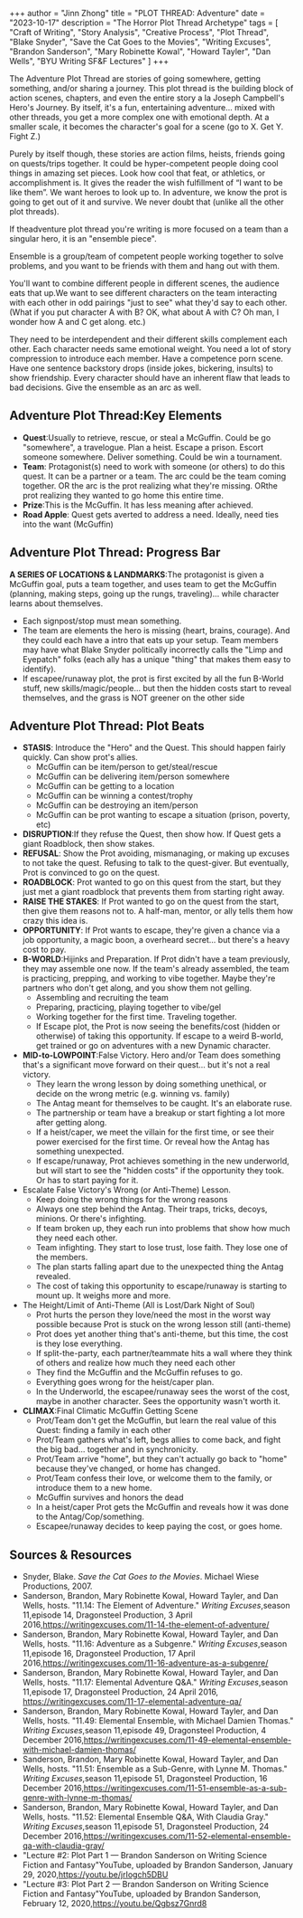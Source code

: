 +++
author = "Jinn Zhong"
title = "PLOT THREAD: Adventure"
date = "2023-10-17"
description = "The Horror Plot Thread Archetype"
tags = [
    "Craft of Writing",
    "Story Analysis",
    "Creative Process",
    "Plot Thread",
    "Blake Snyder",
    "Save the Cat Goes to the Movies",
    "Writing Excuses",
    "Brandon Sanderson",
    "Mary Robinette Kowal",
    "Howard Tayler",
    "Dan Wells",
    "BYU Writing SF&F Lectures"
]
+++

The Adventure Plot Thread are stories of going somewhere, getting something, and/or sharing a journey. This plot thread is the building block of action scenes, chapters, and even the entire story a la Joseph Campbell's Hero's Journey. By itself, it's a fun, entertaining adventure... mixed with other threads, you get a more complex one with emotional depth. At a smaller scale, it becomes the character's goal for a scene (go to X. Get Y. Fight Z.)

Purely by itself though, these stories are action films, heists, friends going on quests/trips together. It could be hyper-competent people doing cool things in amazing set pieces. Look how cool that feat, or athletics, or accomplishment is. It gives the reader the wish fulfillment of “I want to be like them”. We want heroes to look up to. In adventure, we know the prot is going to get out of it and survive. We never doubt that (unlike all the other plot threads).

If theadventure plot thread you're writing is more focused on a team than a singular hero, it is an "ensemble piece".

Ensemble is a group/team of competent people working together to solve problems, and you want to be friends with them and hang out with them.

You'll want to combine different people in different scenes, the audience eats that up.We want to see different characters on the team interacting with each other in odd pairings "just to see" what they'd say to each other.(What if you put character A with B? OK, what about A with C? Oh man, I wonder how A and C get along. etc.)

They need to be interdependent and their different skills complement each other. Each character needs same emotional weight. You need a lot of story compression to introduce each member. Have a competence porn scene. Have one sentence backstory drops (inside jokes, bickering, insults) to show friendship. Every character should have an inherent flaw that leads to bad decisions. Give the ensemble as an arc as well.

## Adventure Plot Thread:Key Elements

* **Quest**:Usually to retrieve, rescue, or steal a McGuffin. Could be go "somewhere", a travelogue. Plan a heist. Escape a prison. Escort someone somewhere. Deliver something. Could be win a tournament.
* **Team**: Protagonist(s) need to work with someone (or others) to do this quest. It can be a partner or a team. The arc could be the team coming together. OR the arc is the prot realizing what they're missing. ORthe prot realizing they wanted to go home this entire time.
* **Prize**:This is the McGuffin. It has less meaning after achieved.
* **Road Apple**: Quest gets averted to address a need. Ideally, need ties into the want (McGuffin)

## Adventure Plot Thread: Progress Bar
**A SERIES OF LOCATIONS & LANDMARKS**:The protagonist is given a McGuffin goal, puts a team together, and uses team to get the McGuffin (planning, making steps, going up the rungs, traveling)... while character learns about themselves.
* Each signpost/stop must mean something.
* The team are elements the hero is missing (heart, brains, courage). And they could each have a intro that eats up your setup. Team members may have what Blake Snyder politically incorrectly calls the "Limp and Eyepatch" folks (each ally has a unique "thing" that makes them easy to identify).
* If escapee/runaway plot, the prot is first excited by all the fun B-World stuff, new skills/magic/people... but then the hidden costs start to reveal themselves, and the grass is NOT greener on the other side

## Adventure Plot Thread: Plot Beats

* **STASIS**: Introduce the "Hero" and the Quest. This should happen fairly quickly. Can show prot's allies.
   * McGuffin can be item/person to get/steal/rescue
   * McGuffin can be delivering item/person somewhere
   * McGuffin can be getting to a location
   * McGuffin can be winning a contest/trophy
   * McGuffin can be destroying an item/person
   * McGuffin can be prot wanting to escape a situation (prison, poverty, etc)
* **DISRUPTION**:If they refuse the Quest, then show how. If Quest gets a giant Roadblock, then show stakes.
* **REFUSAL**: Show the Prot avoiding, mismanaging, or making up excuses to not take the quest. Refusing to talk to the quest-giver. But eventually, Prot is convinced to go on the quest.
* **ROADBLOCK**: Prot wanted to go on this quest from the start, but they just met a giant roadblock that prevents them from starting right away.
* **RAISE THE STAKES**: If Prot wanted to go on the quest from the start, then give them reasons not to. A half-man, mentor, or ally tells them how crazy this idea is.
* **OPPORTUNITY**: If Prot wants to escape, they're given a chance via a job opportunity, a magic boon, a overheard secret... but there's a heavy cost to pay.
* **B-WORLD**:Hijinks and Preparation. If Prot didn't have a team previously, they may assemble one now. If the team's already assembled, the team is practicing, prepping, and working to vibe together. Maybe they're partners who don't get along, and you show them not gelling.
   * Assembling and recruiting the team
   * Preparing, practicing, playing together to vibe/gel
   * Working together for the first time. Traveling together.
   * If Escape plot, the Prot is now seeing the benefits/cost (hidden or otherwise) of taking this opportunity. If escape to a weird B-world, get trained or go on adventures with a new Dynamic character.
* **MID-to-LOWPOINT**:False Victory. Hero and/or Team does something that's a significant move forward on their quest... but it's not a real victory.
   * They learn the wrong lesson by doing something unethical, or decide on the wrong metric (e.g. winning vs. family)
   * The Antag meant for themselves to be caught. It's an elaborate ruse.
   * The partnership or team have a breakup or start fighting a lot more after getting along.
   * If a heist/caper, we meet the villain for the first time, or see their power exercised for the first time. Or reveal how the Antag has something unexpected.
   * If escape/runaway, Prot achieves something in the new underworld, but will start to see the "hidden costs" if the opportunity they took. Or has to start paying for it.
* Escalate False Victory's Wrong (or Anti-Theme) Lesson.
   * Keep doing the wrong things for the wrong reasons
   * Always one step behind the Antag. Their traps, tricks, decoys, minions. Or there's infighting.
   * If team broken up, they each run into problems that show how much they need each other.
   * Team infighting. They start to lose trust, lose faith. They lose one of the members.
   * The plan starts falling apart due to the unexpected thing the Antag revealed.
   * The cost of taking this opportunity to escape/runaway is starting to mount up. It weighs more and more.
* The Height/Limit of Anti-Theme (All is Lost/Dark Night of Soul)
   * Prot hurts the person they love/need the most in the worst way possible because Prot is stuck on the wrong lesson still (anti-theme)
   * Prot does yet another thing that's anti-theme, but this time, the cost is they lose everything.
   * If split-the-party, each partner/teammate hits a wall where they think of others and realize how much they need each other
   * They find the McGuffin and the McGuffin refuses to go.
   * Everything goes wrong for the heist/caper plan.
   * In the Underworld, the escapee/runaway sees the worst of the cost, maybe in another character. Sees the opportunity wasn't worth it.
* **CLIMAX**:Final Climatic McGuffin Getting Scene
   * Prot/Team don't get the McGuffin, but learn the real value of this Quest: finding a family in each other
   * Prot/Team gathers what's left, begs allies to come back, and fight the big bad... together and in synchronicity.
   * Prot/Team arrive "home", but they can't actually go back to "home" because they've changed, or home has changed.
   * Prot/Team confess their love, or welcome them to the family, or introduce them to a new home.
   * McGuffin survives and honors the dead
   * In a heist/caper Prot gets the McGuffin and reveals how it was done to the Antag/Cop/something.
   * Escapee/runaway decides to keep paying the cost, or goes home.

## Sources & Resources

* Snyder, Blake. _Save the Cat Goes to the Movies_. Michael Wiese Productions, 2007.
* Sanderson, Brandon, Mary Robinette Kowal, Howard Tayler, and Dan Wells, hosts. "11.14: The Element of Adventure." _Writing Excuses_,season 11,episode 14, Dragonsteel Production, 3 April 2016,https://writingexcuses.com/11-14-the-element-of-adventure/
* Sanderson, Brandon, Mary Robinette Kowal, Howard Tayler, and Dan Wells, hosts. "11.16: Adventure as a Subgenre." _Writing Excuses_,season 11,episode 16, Dragonsteel Production, 17 April 2016,https://writingexcuses.com/11-16-adventure-as-a-subgenre/
* Sanderson, Brandon, Mary Robinette Kowal, Howard Tayler, and Dan Wells, hosts. "11.17: Elemental Adventure Q&A." _Writing Excuses_,season 11,episode 17, Dragonsteel Production, 24 April 2016, https://writingexcuses.com/11-17-elemental-adventure-qa/
* Sanderson, Brandon, Mary Robinette Kowal, Howard Tayler, and Dan Wells, hosts. "11.49: Elemental Ensemble, with Michael Damien Thomas." _Writing Excuses_,season 11,episode 49, Dragonsteel Production, 4 December 2016,https://writingexcuses.com/11-49-elemental-ensemble-with-michael-damien-thomas/
* Sanderson, Brandon, Mary Robinette Kowal, Howard Tayler, and Dan Wells, hosts. "11.51: Ensemble as a Sub-Genre, with Lynne M. Thomas." _Writing Excuses_,season 11,episode 51, Dragonsteel Production, 16 December 2016,https://writingexcuses.com/11-51-ensemble-as-a-sub-genre-with-lynne-m-thomas/
* Sanderson, Brandon, Mary Robinette Kowal, Howard Tayler, and Dan Wells, hosts. "11.52: Elemental Ensemble Q&A, With Claudia Gray." _Writing Excuses_,season 11,episode 51, Dragonsteel Production, 24 December 2016,https://writingexcuses.com/11-52-elemental-ensemble-qa-with-claudia-gray/
* "Lecture #2: Plot Part 1 — Brandon Sanderson on Writing Science Fiction and Fantasy"YouTube, uploaded by Brandon Sanderson, January 29, 2020,https://youtu.be/jrIogch5DBU
* "Lecture #3: Plot Part 2 — Brandon Sanderson on Writing Science Fiction and Fantasy"YouTube, uploaded by Brandon Sanderson, February 12, 2020,https://youtu.be/Qgbsz7Gnrd8
